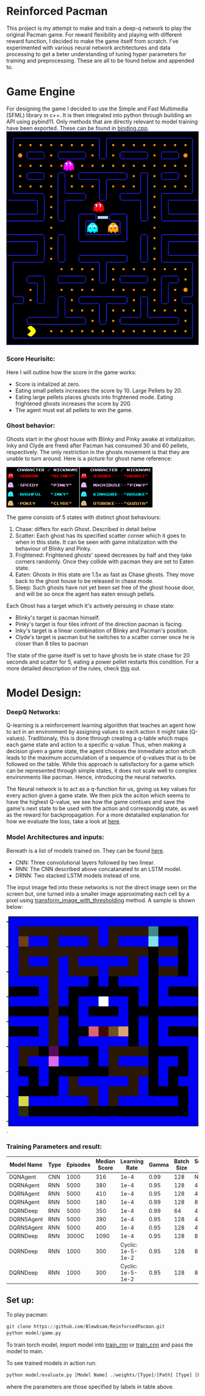 
# Reinforced Pacman

This project is my attempt to make and train a deep-q network to play the original Pacman game. For reward flexibility and playing with different reward function, I decided to make the game itself from scratch.
I've experimented with various neural network architectures and data processing to get a beter understanding of tuning hyper parameters for training and preprocessing. These are all to be found below and appended to.

# Game Engine
For designing the game I decided to use the Simple and Fast Multimedia (SFML) library in c++. It is then integrated into python through building an API using pybind11. Only methods that are directly relevant to model training have been exported. These can be found in [binding.cpp](ui/bindings.cpp).
![game display](./images/gamescreen.png)

### Score Heurisitc:
Here I will outline how the score in the game works:
- Score is initalized at zero.
- Eating small pellets increases the score by 10. Large Pellets by 20.
- Eating large pellets places ghosts into frightened mode. Eating frightened ghosts increases the score by 200.
- The agent must eat all pellets to win the game.


### Ghost behavior:
Ghosts start in the ghost house with Blinky and Pinky awake at initalizaiton. Inky and Clyde are freed after Pacman has consumed 30 and 60 pellets, respectively. The only restriction in the ghosts movement is that they are unable to turn around. Here is a picture for ghost name reference:


![ghost names](./images/ghost-names.png)

The game consists of 5 states with distinct ghost behaviours:
1. Chase: differs for each Ghost. Described in detail below
2. Scatter: Each ghost has its specified scatter corner which it goes to when in this state. It can be seen with game initalization with the behaviour of Blinky and Pinky.
3. Frightened: Frightened ghosts' speed decreases by half and they take corners randomly. Once they collide with pacman they are set to Eaten state.
4. Eaten: Ghosts in this state are 1.5x as fast as Chase ghosts. They move back to the ghost house to be released in chase mode.
5. Sleep: Such ghosts have not yet been set free of the ghost house door, and will be so once the agent has eaten enough pellels. 

Each Ghost has a target which it's actively persuing in chase state:
- Blinky's target is pacman himself.
- Pinky's target is four tiles infront of the direction pacman is facing.
- Inky's target is a linear combination of Blinky and Pacman's position.
- Clyde's target is pacman but he switches to a scatter corner once he is closer than 8 tiles to pacman

The state of the game itself is set to have ghosts be in state chase for 20 seconds and scatter for 5, eating a power pellet restarts this condition. For a more detailed description of the rules, check [this](https://gameinternals.com/understanding-pac-man-ghost-behavior) out.



# Model Design:
### DeepQ Networks:
Q-learning is a reinforcement learning algorithm that teaches an agent how to act in an environment by assigning values to each action it might take (Q-values). Traditionaly, this is done through creating a q-table which maps each game state and action to a specific q-value. Thus, when making a decision given a game state, the agent chooses the immediate acton whcih leads to the maximum accumulation of a sequence of q-values that is to be followed on the table. While this approach is satisfactory for a game which can be represented through simple states, it does not scale well to complex environments like pacman. Hence, introducing the neural networks. 

The Neural network is to act as a q-function for us, giving us key values for every action given a game state. We then pick the aciton which seems to have the highest Q-value, we see how the game contiues and save the game's next state to be used with the action and correspondig state, as well as the reward for backpropagation. For a more detatailed explanation for how we evaluate the loss, take a look at [here](https://www.turing.com/kb/how-are-neural-networks-used-in-deep-q-learning).

### Model Architectures and inputs:
Beneath is a list of models trained on. They can be found [here](model/model.py).
- CNN: Three convolutional layers followed by two linear.
- RNN: The CNN described above concatanated to an LSTM model.
- DRNN: Two stacked LSTM models instead of one.


The input image fed into these networks is not the direct image seen on the screen but,  one turned into a smaller image approximating each cell by a pixel using [transform_image_with_thresholding](model/utils.py) method. A sample is shown below:

 ![image](./images/filtered-game.png).



### Training Parameters and result:

| Model Name     | Type  | Episodes | Median Score | Learning Rate | Gamma | Batch Size | Sequence Length | Epsilon Decay | Epsilon Min | Optimizer | Path       |
|----------------|-------|----------|--------------|---------------|-------|------------|-----------------|---------------|-------------|-----------|------------|
| DQNAgent       | CNN   | 1000     | 316          | 1e-4          | 0.99  | 128        | NA              | 10000         | 0.05        | AdamW     | DQN_1000.pth         |
| DQRNAgent |  RNN    | 5000 |  380 | 1e-4  | 0.95 | 128 | 4 | 10000 | 0.05 | Adam | DQRN_5000_adam.pth
| DQRNAgent |  RNN    | 5000 |  410 | 1e-4  | 0.95 | 128 | 4 | 10000 | 0.05 | AdamW | DQRN_5000.pth
| DQRNAgent      | RNN   | 5000     | 180          | 1e-4          | 0.99  | 128        | 8               | 10000         | 0.05        | AdamW     | DQRN_5000_8.pth        |
| DQRNDeep  | RNN   | 5000     | 350          | 1e-4          | 0.99  | 64         | 4               | 10000         | 0.1         | AdamW     | DQRNDEEP_5000.pth  |
| DQRNSAgent | RNN | 5000 | 390 | 1e-4 | 0.95 | 128  | 4 | 10000 | 0.05 | AdamW | DQRNS_5000.pth
| DQRNSAgent | RNN | 5000 | 400 | 1e-4 | 0.95 | 128  | 4 | 10000 | 0.05 | Adam | DQRNS_5000_adam.pth
|DQRNDeep | RNN | 3000C | 1090 | 1e-4 | 0.95 | 128 | 8 | 10000 | 0.05  | AdamW | DQRNDeep_1000_8.pth 
|DQRNDeep | RNN | 1000 | 300 | Cyclic: 1e-5-1e-2 | 0.95 | 128 | 8 | 10000 | 0.05  | SGD | DQRNDeep_1000_8_SGD.pth
|DQRNDeep | RNN | 1000 | 300 | Cyclic: 1e-5-1e-2 | 0.95 | 128 | 8 | 10000 | 0.05  | SGD | DQRNDeep_1000_8_SGD_1000.pth


## Set up:
To play pacman: 
```python
git clone https://github.com/Blewbsam/ReinforcedPacman.git
python model/game.py
```

To train torch model, import model into [train_rnn]("model/train_rnn.py") or [train_cnn]("model/train_cnn.py) and pass the model to main.

To see trained models in action run:
```python
python model/evaluate.py [Model Name] ./weights/[Type]/[Path] [Type] [Episodes]
```
where the parameters are those specified by labels in table above.
